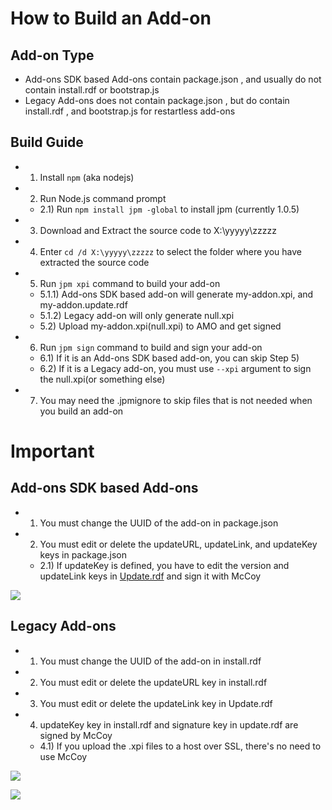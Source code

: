 # How to Build an Add-on

## Add-on Type
- Add-ons SDK based Add-ons contain package.json , and usually do not contain install.rdf or bootstrap.js
- Legacy Add-ons does not contain package.json , but do contain install.rdf , and bootstrap.js for restartless add-ons

## Build Guide
- 1) Install `npm` (aka nodejs)
- 2) Run Node.js command prompt
  - 2.1) Run `npm install jpm -global` to install jpm (currently 1.0.5)
- 3) Download and Extract the source code to X:\yyyyy\zzzzz
- 4) Enter `cd /d X:\yyyyy\zzzzz` to select the folder where you have extracted the source code
- 5) Run `jpm xpi` command to build your add-on
  - 5.1.1) Add-ons SDK based add-on will generate my-addon.xpi, and my-addon.update.rdf
  - 5.1.2) Legacy add-on will only generate null.xpi
  - 5.2) Upload my-addon.xpi(null.xpi) to AMO and get signed
- 6) Run `jpm sign` command to build and sign your add-on
  - 6.1) If it is an Add-ons SDK based add-on, you can skip Step 5)
  - 6.2) If it is a Legacy add-on, you must use `--xpi` argument to sign the null.xpi(or something else)
- 7) You may need the .jpmignore to skip files that is not needed when you build an add-on

# Important

## Add-ons SDK based Add-ons
- 1) You must change the UUID of the add-on in package.json
- 2) You must edit or delete the updateURL, updateLink, and updateKey keys in package.json
  - 2.1) If updateKey is defined, you have to edit the version and updateLink keys in [Update.rdf](https://raw.githubusercontent.com/jc3213/Misc/master/Sample/Update.rdf) and sign it with McCoy

<p><img src="http://i66.tinypic.com/ml5abm.png"></p>

## Legacy Add-ons
- 1) You must change the UUID of the add-on in install.rdf
- 2) You must edit or delete the updateURL key in install.rdf
- 3) You must edit or delete the updateLink key in Update.rdf
- 4) updateKey key in install.rdf and signature key in update.rdf are signed by McCoy
  - 4.1) If you upload the .xpi files to a host over SSL, there's no need to use McCoy

<p><img src="http://i68.tinypic.com/29zzcpv.png"></p>
<p><img src="http://i67.tinypic.com/6944dl.png"></p>
